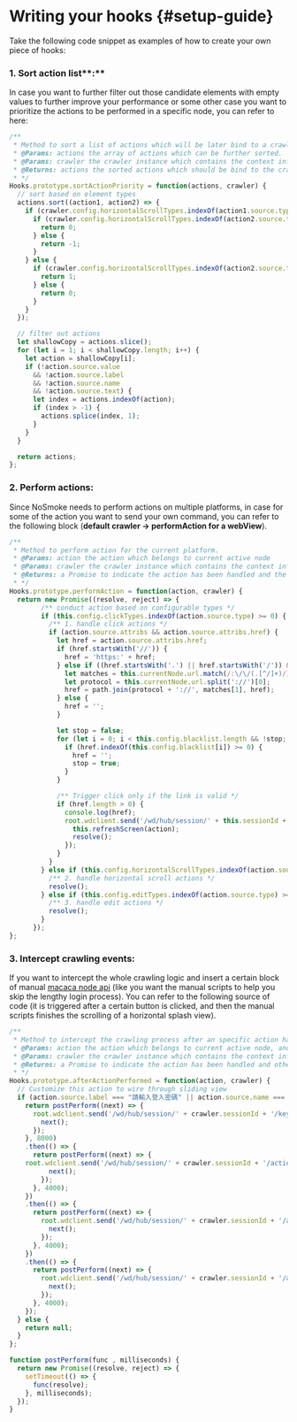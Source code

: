 # Writing your hooks {#setup-guide}

Take the following code snippet as examples of how to create your own piece of hooks:

### 1. Sort action list**:**

In case you want to further filter out those candidate elements with empty values to further improve your performance or some other case you want to prioritize the actions to be performed in a specific node, you can refer to here:

```js
/**
 * Method to sort a list of actions which will be later bind to a crawling node object, return the list of actions.
 * @Params: actions the array of actions which can be further sorted.
 * @Params: crawler the crawler instance which contains the context information as well as crawler config.
 * @Returns: actions the sorted actions which should be bind to the crawling node.
 * */
Hooks.prototype.sortActionPriority = function(actions, crawler) {
  // sort based on element types
  actions.sort((action1, action2) => {
    if (crawler.config.horizontalScrollTypes.indexOf(action1.source.type)) {
      if (crawler.config.horizontalScrollTypes.indexOf(action2.source.type)) {
        return 0;
      } else {
        return -1;
      }
    } else {
      if (crawler.config.horizontalScrollTypes.indexOf(action2.source.type)) {
        return 1;
      } else {
        return 0;
      }
    }
  });

  // filter out actions
  let shallowCopy = actions.slice();
  for (let i = 1; i < shallowCopy.length; i++) {
    let action = shallowCopy[i];
    if (!action.source.value
      && !action.source.label
      && !action.source.name
      && !action.source.text) {
      let index = actions.indexOf(action);
      if (index > -1) {
        actions.splice(index, 1);
      }
    }
  }

  return actions;
};
```

### 2. Perform actions:

Since NoSmoke needs to perform actions on multiple platforms,  in case for some of the action you want to send your own command, you can refer to the following block \(**default crawler -&gt; performAction for a webView**\).

```js
/**
 * Method to perform action for the current platform.
 * @Params: action the action which belongs to current active node
 * @Params: crawler the crawler instance which contains the context information as well as crawler config
 * @Returns: a Promise to indicate the action has been handled and the default logic will not execute
 * */
Hooks.prototype.performAction = function(action, crawler) {
  return new Promise((resolve, reject) => {
        /** conduct action based on configurable types */
        if (this.config.clickTypes.indexOf(action.source.type) >= 0) {
          /** 1. handle click actions */
          if (action.source.attribs && action.source.attribs.href) {
            let href = action.source.attribs.href;
            if (href.startsWith('//')) {
              href = 'https:' + href;
            } else if ((href.startsWith('.') || href.startsWith('/')) && href.length > 1) {
              let matches = this.currentNode.url.match(/:\/\/(.[^/]+)/);
              let protocol = this.currentNode.url.split('://')[0];
              href = path.join(protocol + '://', matches[1], href);
            } else {
              href = '';
            }

            let stop = false;
            for (let i = 0; i < this.config.blacklist.length && !stop; i++) {
              if (href.indexOf(this.config.blacklist[i]) >= 0) {
                href = '';
                stop = true;
              }
            }

            /** Trigger click only if the link is valid */
            if (href.length > 0) {
              console.log(href);
              root.wdclient.send('/wd/hub/session/' + this.sessionId + '/url', 'POST', {url: href }, () => {
                this.refreshScreen(action);
                resolve();
              });
            }
          }
        } else if (this.config.horizontalScrollTypes.indexOf(action.source.type) >= 0) {
          /** 2. handle horizontal scroll actions */
          resolve();
        } else if (this.config.editTypes.indexOf(action.source.type) >= 0) {
          /** 3. handle edit actions */
          resolve();
        }
      });
};
```

### 3. Intercept crawling events:

If you want to intercept the whole crawling logic and insert a certain block of manual [macaca node api](https://macacajs.github.io/macaca-wd/) \(like you want the manual scripts to help you skip the lengthy login process\).  You can refer to the following source of code \(it is triggered after a certain button is clicked, and then the manual scripts finishes the scrolling of a horizontal splash view\).

```js
/**
 * Method to intercept the crawling process after an specific action has been performed
 * @Params: action the action which belongs to current active node, and has just been performed
 * @Params: crawler the crawler instance which contains the context information as well as crawler config
 * @Returns: a Promise to indicate the action has been handled and otherwise the default logic will bypass it
 * */
Hooks.prototype.afterActionPerformed = function(action, crawler) {
  // Customize this action to wire through sliding view
  if (action.source.label === "請輸入登入密碼" || action.source.name === "請輸入登入密碼" || action.source.value === "請輸入登入密碼") {
    return postPerform((next) => {
      root.wdclient.send('/wd/hub/session/' + crawler.sessionId + '/keys', 'post', {'value':['123123']}, () => {
        next();
      });
    }, 8000)
    .then(() => {
      return postPerform((next) => {
	root.wdclient.send('/wd/hub/session/' + crawler.sessionId + '/actions', 'post', {'actions':[{ 'type':'drag','fromX': 300, 'fromY': 200, 'toX': 10, 'toY': 200, 'duration': 1}]}, () => {
          next();
      	});
      }, 4000);
    })
    .then(() => {
      return postPerform((next) => {
        root.wdclient.send('/wd/hub/session/' + crawler.sessionId + '/actions', 'post', {'actions':[{ 'type':'drag','fromX': 300, 'fromY': 200, 'toX': 10, 'toY': 200, 'duration': 1}]}, () => {
          next();
        });
      }, 4000);
    })
    .then(() => {
      return postPerform((next) => {
        root.wdclient.send('/wd/hub/session/' + crawler.sessionId + '/actions', 'post', {'actions':[{ 'type':'tap','x': 200, 'y': 200}]}, () => {
          next();
        });
      }, 4000);
    });
  } else {
    return null;
  }
};

function postPerform(func , milliseconds) {
  return new Promise((resolve, reject) => {
    setTimeout(() => {
      func(resolve);
    }, milliseconds);
  });
}
```



